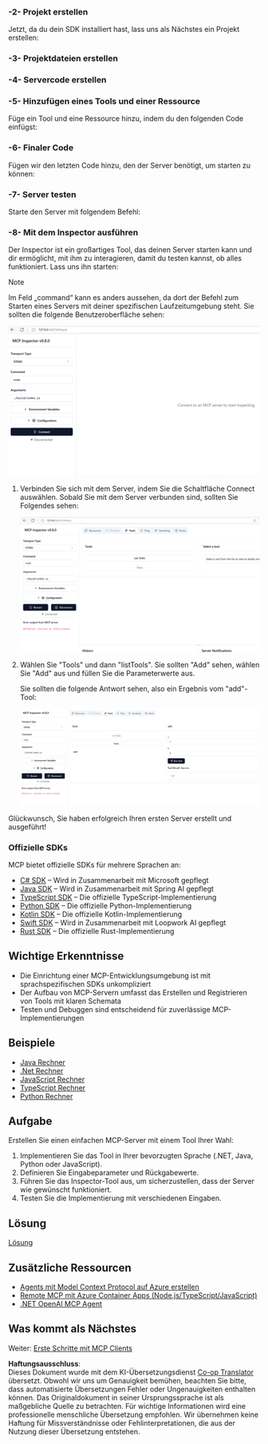 <!--
CO_OP_TRANSLATOR_METADATA:
{
  "original_hash": "4d5b044c0924d393af3066e03d7d89c5",
  "translation_date": "2025-07-16T09:34:38+00:00",
  "source_file": "03-GettingStarted/01-first-server/README.md",
  "language_code": "de"
}
-->
### -2- Projekt erstellen

Jetzt, da du dein SDK installiert hast, lass uns als Nächstes ein Projekt erstellen:

### -3- Projektdateien erstellen

### -4- Servercode erstellen

### -5- Hinzufügen eines Tools und einer Ressource

Füge ein Tool und eine Ressource hinzu, indem du den folgenden Code einfügst:

### -6- Finaler Code

Fügen wir den letzten Code hinzu, den der Server benötigt, um starten zu können:

### -7- Server testen

Starte den Server mit folgendem Befehl:

### -8- Mit dem Inspector ausführen

Der Inspector ist ein großartiges Tool, das deinen Server starten kann und dir ermöglicht, mit ihm zu interagieren, damit du testen kannst, ob alles funktioniert. Lass uns ihn starten:
> [!NOTE]  
> Im Feld „command“ kann es anders aussehen, da dort der Befehl zum Starten eines Servers mit deiner spezifischen Laufzeitumgebung steht.
Sie sollten die folgende Benutzeroberfläche sehen:

![Connect](/03-GettingStarted/01-first-server/assets/connect.png)

1. Verbinden Sie sich mit dem Server, indem Sie die Schaltfläche Connect auswählen.
   Sobald Sie mit dem Server verbunden sind, sollten Sie Folgendes sehen:

   ![Connected](/03-GettingStarted/01-first-server/assets/connected.png)

1. Wählen Sie "Tools" und dann "listTools". Sie sollten "Add" sehen, wählen Sie "Add" aus und füllen Sie die Parameterwerte aus.

   Sie sollten die folgende Antwort sehen, also ein Ergebnis vom "add"-Tool:

   ![Result of running add](/03-GettingStarted/01-first-server/assets/ran-tool.png)

Glückwunsch, Sie haben erfolgreich Ihren ersten Server erstellt und ausgeführt!

### Offizielle SDKs

MCP bietet offizielle SDKs für mehrere Sprachen an:

- [C# SDK](https://github.com/modelcontextprotocol/csharp-sdk) – Wird in Zusammenarbeit mit Microsoft gepflegt
- [Java SDK](https://github.com/modelcontextprotocol/java-sdk) – Wird in Zusammenarbeit mit Spring AI gepflegt
- [TypeScript SDK](https://github.com/modelcontextprotocol/typescript-sdk) – Die offizielle TypeScript-Implementierung
- [Python SDK](https://github.com/modelcontextprotocol/python-sdk) – Die offizielle Python-Implementierung
- [Kotlin SDK](https://github.com/modelcontextprotocol/kotlin-sdk) – Die offizielle Kotlin-Implementierung
- [Swift SDK](https://github.com/modelcontextprotocol/swift-sdk) – Wird in Zusammenarbeit mit Loopwork AI gepflegt
- [Rust SDK](https://github.com/modelcontextprotocol/rust-sdk) – Die offizielle Rust-Implementierung

## Wichtige Erkenntnisse

- Die Einrichtung einer MCP-Entwicklungsumgebung ist mit sprachspezifischen SDKs unkompliziert
- Der Aufbau von MCP-Servern umfasst das Erstellen und Registrieren von Tools mit klaren Schemata
- Testen und Debuggen sind entscheidend für zuverlässige MCP-Implementierungen

## Beispiele

- [Java Rechner](../samples/java/calculator/README.md)
- [.Net Rechner](../../../../03-GettingStarted/samples/csharp)
- [JavaScript Rechner](../samples/javascript/README.md)
- [TypeScript Rechner](../samples/typescript/README.md)
- [Python Rechner](../../../../03-GettingStarted/samples/python)

## Aufgabe

Erstellen Sie einen einfachen MCP-Server mit einem Tool Ihrer Wahl:

1. Implementieren Sie das Tool in Ihrer bevorzugten Sprache (.NET, Java, Python oder JavaScript).
2. Definieren Sie Eingabeparameter und Rückgabewerte.
3. Führen Sie das Inspector-Tool aus, um sicherzustellen, dass der Server wie gewünscht funktioniert.
4. Testen Sie die Implementierung mit verschiedenen Eingaben.

## Lösung

[Lösung](./solution/README.md)

## Zusätzliche Ressourcen

- [Agents mit Model Context Protocol auf Azure erstellen](https://learn.microsoft.com/azure/developer/ai/intro-agents-mcp)
- [Remote MCP mit Azure Container Apps (Node.js/TypeScript/JavaScript)](https://learn.microsoft.com/samples/azure-samples/mcp-container-ts/mcp-container-ts/)
- [.NET OpenAI MCP Agent](https://learn.microsoft.com/samples/azure-samples/openai-mcp-agent-dotnet/openai-mcp-agent-dotnet/)

## Was kommt als Nächstes

Weiter: [Erste Schritte mit MCP Clients](../02-client/README.md)

**Haftungsausschluss**:  
Dieses Dokument wurde mit dem KI-Übersetzungsdienst [Co-op Translator](https://github.com/Azure/co-op-translator) übersetzt. Obwohl wir uns um Genauigkeit bemühen, beachten Sie bitte, dass automatisierte Übersetzungen Fehler oder Ungenauigkeiten enthalten können. Das Originaldokument in seiner Ursprungssprache ist als maßgebliche Quelle zu betrachten. Für wichtige Informationen wird eine professionelle menschliche Übersetzung empfohlen. Wir übernehmen keine Haftung für Missverständnisse oder Fehlinterpretationen, die aus der Nutzung dieser Übersetzung entstehen.